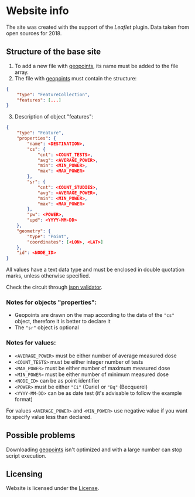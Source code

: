 [License]://choosealicense.com/licenses/mit/
[geopoints]://help.github.com/en/articles/mapping-geojson-files-on-github

# Website info

The site was created with the support of the *Leaflet* plugin.
Data taken from open sources for 2018.

## Structure of the base site

1. To add a new file with [geopoints], its name must be added to the file array.
2. The file with [geopoints] must contain the structure:

``` json
{
	"type": "FeatureCollection",
	"features": [...]
}
```

3. Description of object "features":
``` json
{
	"type": "Feature",
	"properties": {
		"name": <DESTINATION>,
		"cs": {
			"cnt": <COUNT_TESTS>,
			"avg": <AVERAGE_POWER>,
			"min": <MIN_POWER>,
			"max": <MAX_POWER>
		},
		"sr": {
			"cnt": <COUNT_STUDIES>,
			"avg": <AVERAGE_POWER>,
			"min": <MIN_POWER>,
			"max": <MAX_POWER>
		},
		"pw": <POWER>,
		"upd": <YYYY-MM-DD>
	},
	"geometry": {
		"type": "Point",
		"coordinates": [<LON>, <LAT>]
	},
	"id": <NODE_ID>
}
```

All values have a text data type and must be enclosed in double quotation marks,
unless otherwise specified.

Check the circuit through [json validator](//jsonlint.com).

### Notes for objects "properties":

* Geopoints are drawn on the map according to the data of the `"cs"` object,
therefore it is better to declare it
* The `"sr"` object is optional

### Notes for values:

* `<AVERAGE_POWER>` must be either number of average measured dose
* `<COUNT_TESTS>` must be either integer number of tests
* `<MAX_POWER>` must be either number of maximum measured dose
* `<MIN_POWER>` must be either number of minimum measured dose
* `<NODE_ID>` can be as point identifier
* `<POWER>` must be either `"Ci"` (Curie) or `"Bq"` (Becquerel)
* `<YYYY-MM-DD>` can be as date test (it's advisable to follow the example format)

For values `<AVERAGE_POWER>` and `<MIN_POWER>` use negative value
if you want to specify value less than declared.

## Possible problems

Downloading [geopoints] isn't optimized and with a large number can stop script execution.

## Licensing

Website is licensed under the [License].

# 
